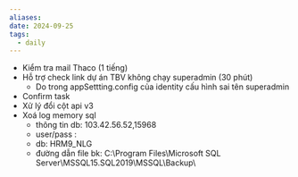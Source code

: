 ```yaml
---
aliases: 
date: 2024-09-25
tags:
  - daily
---
```

- Kiểm tra mail Thaco (1 tiếng)
- Hỗ trợ check link dự án TBV không chạy superadmin (30 phút)
	- Do trong appSettting.config của identity cấu hình sai tên superadmin
- Confirm task
- Xử lý đổi cột api v3
- Xoá log memory sql
	- thông tin db: 103.42.56.52,15968
	- user/pass : 
	- db: HRM9_NLG
	- đường dẫn file bk: C:\Program Files\Microsoft SQL Server\MSSQL15.SQL2019\MSSQL\Backup\